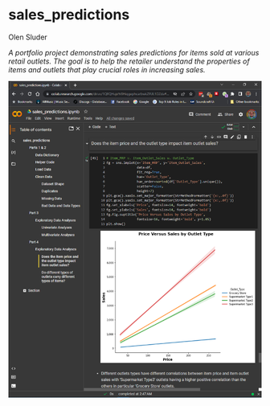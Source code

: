 # sales_predictions

Olen Sluder

*A portfolio project demonstrating sales predictions for items sold at various retail outlets. The goal is to help the retailer understand the properties of items and outlets that play crucial roles in increasing sales.*

![A screenshot of a Google Colaboratory notebook with the table of contents, a Python code snippet, and a Seaborn data plot displayed.](sales_predictions.png)
